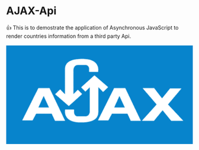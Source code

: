 # AJAX-Api
:+1: This is to demostrate the application of Asynchronous JavaScript to render countries information from a third party Api.
<br/>
<br/>
![](/Images/ajax.png)